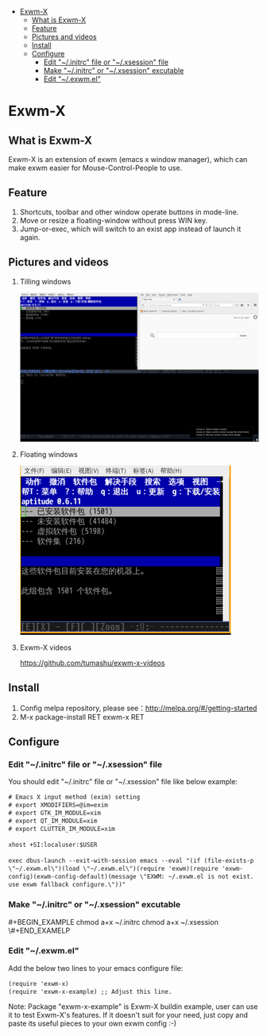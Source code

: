 - [Exwm-X](#orgb9d7b5b)
  - [What is Exwm-X](#org51737be)
  - [Feature](#orgc692904)
  - [Pictures and videos](#orgbca6f49)
  - [Install](#org83bdd9a)
  - [Configure](#org6b5cb00)
    - [Edit "~/.initrc" file or "~/.xsession" file](#org26799fc)
    - [Make "~/.initrc" or "~/.xsession" excutable](#org7d31e04)
    - [Edit "~/.exwm.el"](#orgb211b8c)


<a id="orgb9d7b5b"></a>

# Exwm-X


<a id="org51737be"></a>

## What is Exwm-X

Exwm-X is an extension of exwm (emacs x window manager), which can make exwm easier for Mouse-Control-People to use.


<a id="orgc692904"></a>

## Feature

1.  Shortcuts, toolbar and other window operate buttons in mode-line.
2.  Move or resize a floating-window without press WIN key.
3.  Jump-or-exec, which will switch to an exist app instead of launch it again.


<a id="orgbca6f49"></a>

## Pictures and videos

1.  Tilling windows

    ![img](./snapshots/tilling-window.png)

2.  Floating windows

    ![img](./snapshots/floating-window.png)

3.  Exwm-X videos

    <https://github.com/tumashu/exwm-x-videos>


<a id="org83bdd9a"></a>

## Install

1.  Config melpa repository, please see：<http://melpa.org/#/getting-started>
2.  M-x package-install RET exwm-x RET


<a id="org6b5cb00"></a>

## Configure


<a id="org26799fc"></a>

### Edit "~/.initrc" file or "~/.xsession" file

You should edit "~/.initrc" file or "~/.xsession" file like below example:

    # Emacs X input method (exim) setting
    # export XMODIFIERS=@im=exim
    # export GTK_IM_MODULE=xim
    # export QT_IM_MODULE=xim
    # export CLUTTER_IM_MODULE=xim

    xhost +SI:localuser:$USER

    exec dbus-launch --exit-with-session emacs --eval "(if (file-exists-p \"~/.exwm.el\")(load \"~/.exwm.el\")(require 'exwm)(require 'exwm-config)(exwm-config-default)(message \"EXWM: ~/.exwm.el is not exist. use exwm fallback configure.\"))"


<a id="org7d31e04"></a>

### Make "~/.initrc" or "~/.xsession" excutable

\#+BEGIN\_EXAMPLE chmod a+x ~/.initrc chmod a+x ~/.xsession \\#+END\_EXAMELP


<a id="orgb211b8c"></a>

### Edit "~/.exwm.el"

Add the below two lines to your emacs configure file:

    (require 'exwm-x)
    (require 'exwm-x-example) ;; Adjust this line.

Note: Package "exwm-x-example" is Exwm-X buildin example, user can use it to test Exwm-X's features. If it doesn't suit for your need, just copy and paste its useful pieces to your own exwm config :-)